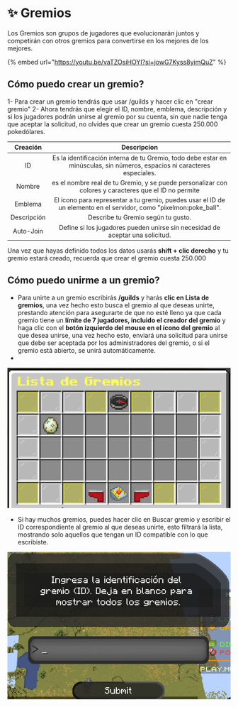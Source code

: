 # ✨ Gremios

Los Gremios son grupos de jugadores que evolucionarán juntos y competirán con otros gremios para convertirse en los mejores de los mejores.

{% embed url="https://youtu.be/vaTZOsiHOYI?si=jowG7Kyss8yimQuZ" %}

## Cómo puedo crear un gremio?

1- Para crear un gremio tendrás que usar /guilds y hacer clic en "crear gremio"
2- Ahora tendrás que elegir el ID, nombre, emblema, descripción y si los jugadores podrán unirse al gremio por su cuenta, sin que nadie tenga que aceptar la solicitud, no olvides que crear un gremio cuesta 250.000 pokedólares.

| Creación | Descripcion |
|:--------:|:-----------:|
|ID|Es la identificación interna de tu Gremio, todo debe estar en minúsculas, sin números, espacios ni caracteres especiales.|
|Nombre|es el nombre real de tu Gremio, y se puede personalizar con colores y caracteres que el ID no permite|
|Emblema|El ícono para representar a tu gremio, puedes usar el ID de un elemento en el servidor, como "pixelmon:poke_ball".|
|Descripción|Describe tu Gremio según tu gusto.|
|Auto-Join|Define si los jugadores pueden unirse sin necesidad de aceptar una solicitud.|

Una vez que hayas definido todos los datos usarás **shift + clic derecho** y tu gremio estará creado, recuerda que crear el gremio cuesta 250.000

## Cómo puedo unirme a un gremio?

- Para unirte a un gremio escribirás **/guilds** y harás **clic en Lista de gremios**, una vez hecho esto busca el gremio al que deseas unirte, prestando atención para asegurarte de que no esté lleno ya que cada gremio tiene un **límite de 7 jugadores, incluido el creador del gremio** y haga clic con el **botón izquierdo del mouse en el ícono del gremio** al que desea unirse, una vez hecho esto, enviará una solicitud para unirse que debe ser aceptada por los administradores del gremio, o si el gremio está abierto, se unirá automáticamente.
- 
  <div style="text-align: center">
<img src="../images/funciones/gremios/gremio1.png">
</div>

- Si hay muchos gremios, puedes hacer clic en Buscar gremio y escribir el ID correspondiente al gremio al que deseas unirte, esto filtrará la lista, mostrando solo aquellos que tengan un ID compatible con lo que escribiste.

  <div style="text-align: center">
<img src="../images/funciones/gremios/gremio2.png">
</div>


